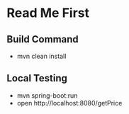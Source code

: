 # Read Me First
## Build Command
- mvn clean install

## Local Testing
- mvn spring-boot:run
- open http://localhost:8080/getPrice